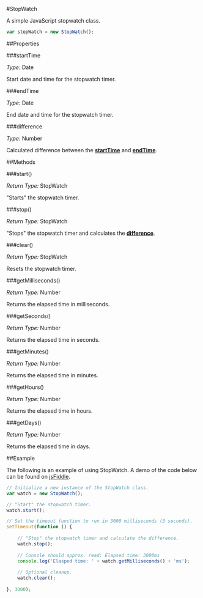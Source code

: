 #StopWatch

A simple JavaScript stopwatch class.

```javascript
var stopWatch = new StopWatch();
```

##Properties

###startTime

_Type:_ Date

Start date and time for the stopwatch timer.


###endTime

_Type:_ Date

End date and time for the stopwatch timer.


###difference

_Type:_ Number

Calculated difference between the __[startTime](#startTime)__ and __[endTime](#endTime)__.


##Methods

###start()

_Return Type:_ StopWatch

"Starts" the stopwatch timer.


###stop()

_Return Type:_ StopWatch

"Stops" the stopwatch timer and calculates the __[difference](#difference)__.


###clear()

_Return Type:_ StopWatch

Resets the stopwatch timer.



###getMilliseconds()

_Return Type:_ Number

Returns the elapsed time in milliseconds.


###getSeconds()

_Return Type:_ Number

Returns the elapsed time in seconds.


###getMinutes()

_Return Type:_ Number

Returns the elapsed time in minutes.


###getHours()

_Return Type:_ Number

Returns the elapsed time in hours.


###getDays()

_Return Type:_ Number

Returns the elapsed time in days.


##Example

The following is an example of using StopWatch. A demo of the code below can be found on
[jsFiddle](http://jsfiddle.net/decoy31/qNaV3/).

```javascript
// Initialize a new instance of the StopWatch class.
var watch = new StopWatch();

// "Start" the stopwatch timer.
watch.start();

// Set the timeout function to run in 3000 milliseconds (3 seconds).
setTimeout(function () {
    
    // "Stop" the stopwatch timer and calculate the difference.
    watch.stop();
    
    // Console should approx. read: Elapsed time: 3000ms
    console.log('Elasped time: ' + watch.getMilliseconds() + 'ms');
    
    // Optional cleanup.
    watch.clear();
    
}, 3000);
```
